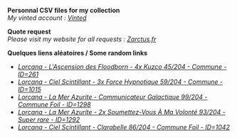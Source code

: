**Personnal CSV files for my collection**  
*My vinted account : [Vinted](https://www.vinted.fr/member/223153477)*

**Quote request**  
*Please visit my website for all requests : [Zarctus.fr](https://www.zarctus.fr/)*


**Quelques liens aléatoires / Some random links**
- *[Lorcana - L'Ascension des Floodborn - 4x Kuzco 45/204 - Commune - ID=261](https://www.vinted.fr/items/5290625429-lorcana-lascension-des-floodborn-4x-kuzco-45204-commune-id261)*
- *[Lorcana - Ciel Scintillant - 3x Force Hypnotique 59/204 - Commune - ID=1015](https://www.vinted.fr/items/6232694116-lorcana-ciel-scintillant-3x-force-hypnotique-59204-commune-id1015)*
- *[Lorcana - La Mer Azurite - Communicateur Galactique 99/204 - Commune Foil - ID=1298](https://www.vinted.fr/items/6374256664-lorcana-la-mer-azurite-communicateur-galactique-99204-commune-foil-id1298)*
- *[Lorcana - La Mer Azurite - 2x Soumettez-Vous À Ma Volonté 93/204 - Super rare - ID=1292](https://www.vinted.fr/items/6294200089-lorcana-la-mer-azurite-2x-soumettez-vous-a-ma-volonte-93204-super-rare-id1292)*
- *[Lorcana - Ciel Scintillant - Clarabelle 86/204 - Commune Foil - ID=1042](https://www.vinted.fr/items/5132996622-lorcana-ciel-scintillant-clarabelle-86204-commune-foil-id1042)*
